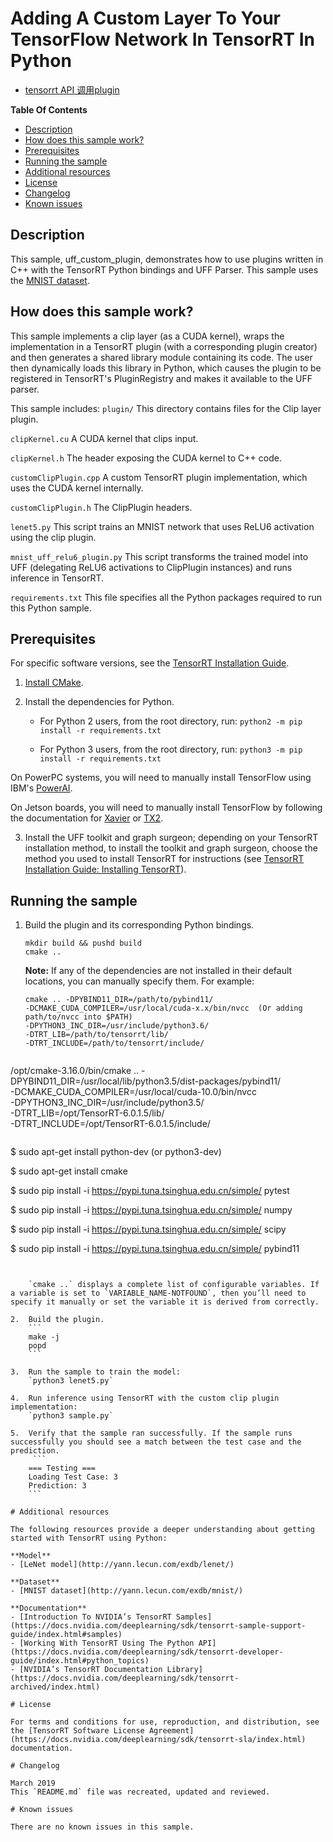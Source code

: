 # Adding A Custom Layer To Your TensorFlow Network In TensorRT In Python

- [tensorrt API 调用plugin](https://github.com/souseiki/UpsamplingPlugin)

**Table Of Contents**
- [Description](#description)
- [How does this sample work?](#how-does-this-sample-work)
- [Prerequisites](#prerequisites)
- [Running the sample](#running-the-sample)
- [Additional resources](#additional-resources)
- [License](#license)
- [Changelog](#changelog)
- [Known issues](#known-issues)

## Description

This sample, uff_custom_plugin, demonstrates how to use plugins written in C++ with the TensorRT Python bindings and UFF Parser. This sample uses the [MNIST dataset](http://yann.lecun.com/exdb/mnist/).

## How does this sample work?

This sample implements a clip layer (as a CUDA kernel), wraps the implementation in a TensorRT plugin (with a corresponding plugin creator) and then generates a shared library module containing its code. The user then dynamically loads this library in Python, which causes the plugin to be registered in TensorRT's PluginRegistry and makes it available to the UFF parser.

This sample includes:
`plugin/`
This directory contains files for the Clip layer plugin.

`clipKernel.cu`
A CUDA kernel that clips input.

`clipKernel.h`
The header exposing the CUDA kernel to C++ code.

`customClipPlugin.cpp`
A custom TensorRT plugin implementation, which uses the CUDA kernel internally.

`customClipPlugin.h`
The ClipPlugin headers.

`lenet5.py`
This script trains an MNIST network that uses ReLU6 activation using the clip plugin.

`mnist_uff_relu6_plugin.py`
This script transforms the trained model into UFF (delegating ReLU6 activations to ClipPlugin instances) and runs inference in TensorRT.

`requirements.txt`
This file specifies all the Python packages required to run this Python sample.

## Prerequisites

For specific software versions, see the [TensorRT Installation Guide](https://docs.nvidia.com/deeplearning/sdk/tensorrt-archived/index.html).

1. [Install CMake](https://cmake.org/download/).

2. Install the dependencies for Python.
	-   For Python 2 users, from the root directory, run:
	`python2 -m pip install -r requirements.txt`

	-   For Python 3 users, from the root directory, run:
	`python3 -m pip install -r requirements.txt`

On PowerPC systems, you will need to manually install TensorFlow using IBM's [PowerAI](https://www.ibm.com/support/knowledgecenter/SS5SF7_1.6.0/navigation/pai_install.htm).

On Jetson boards, you will need to manually install TensorFlow by following the documentation for [Xavier](https://docs.nvidia.com/deeplearning/dgx/install-tf-xavier/index.html) or [TX2](https://docs.nvidia.com/deeplearning/dgx/install-tf-jetsontx2/index.html).

3. Install the UFF toolkit and graph surgeon; depending on your TensorRT installation method, to install the toolkit and graph surgeon, choose the method you used to install TensorRT for instructions (see [TensorRT Installation Guide: Installing TensorRT](https://docs.nvidia.com/deeplearning/sdk/tensorrt-install-guide/index.html#installing)).

## Running the sample

1.  Build the plugin and its corresponding Python bindings.
	```
	mkdir build && pushd build
	cmake ..
	```

	**Note:** If any of the dependencies are not installed in their default locations, you can manually specify them. For example:
    ```
    cmake .. -DPYBIND11_DIR=/path/to/pybind11/
    -DCMAKE_CUDA_COMPILER=/usr/local/cuda-x.x/bin/nvcc  (Or adding path/to/nvcc into $PATH)
    -DPYTHON3_INC_DIR=/usr/include/python3.6/
    -DTRT_LIB=/path/to/tensorrt/lib/
    -DTRT_INCLUDE=/path/to/tensorrt/include/
    ```

    ```
/opt/cmake-3.16.0/bin/cmake .. -DPYBIND11_DIR=/usr/local/lib/python3.5/dist-packages/pybind11/ \
    -DCMAKE_CUDA_COMPILER=/usr/local/cuda-10.0/bin/nvcc \
    -DPYTHON3_INC_DIR=/usr/include/python3.5/ \
    -DTRT_LIB=/opt/TensorRT-6.0.1.5/lib/ \
    -DTRT_INCLUDE=/opt/TensorRT-6.0.1.5/include/
```

```
$ sudo apt-get install python-dev  (or python3-dev)

$ sudo apt-get install cmake

$ sudo pip install -i https://pypi.tuna.tsinghua.edu.cn/simple/  pytest

$ sudo pip install -i https://pypi.tuna.tsinghua.edu.cn/simple/  numpy

$ sudo pip install -i https://pypi.tuna.tsinghua.edu.cn/simple/  scipy

$ sudo pip install -i https://pypi.tuna.tsinghua.edu.cn/simple/  pybind11
```

	
	`cmake ..` displays a complete list of configurable variables. If a variable is set to `VARIABLE_NAME-NOTFOUND`, then you’ll need to specify it manually or set the variable it is derived from correctly.

2.  Build the plugin.   
	```
	make -j
	popd
	```

3.  Run the sample to train the model:
    `python3 lenet5.py`

4.  Run inference using TensorRT with the custom clip plugin implementation:
    `python3 sample.py`

5.  Verify that the sample ran successfully. If the sample runs successfully you should see a match between the test case and the prediction.
	 ```
	=== Testing ===
	Loading Test Case: 3
	Prediction: 3
	```

# Additional resources

The following resources provide a deeper understanding about getting started with TensorRT using Python:

**Model**
- [LeNet model](http://yann.lecun.com/exdb/lenet/)

**Dataset**
- [MNIST dataset](http://yann.lecun.com/exdb/mnist/)

**Documentation**
- [Introduction To NVIDIA’s TensorRT Samples](https://docs.nvidia.com/deeplearning/sdk/tensorrt-sample-support-guide/index.html#samples)
- [Working With TensorRT Using The Python API](https://docs.nvidia.com/deeplearning/sdk/tensorrt-developer-guide/index.html#python_topics)
- [NVIDIA’s TensorRT Documentation Library](https://docs.nvidia.com/deeplearning/sdk/tensorrt-archived/index.html)

# License

For terms and conditions for use, reproduction, and distribution, see the [TensorRT Software License Agreement](https://docs.nvidia.com/deeplearning/sdk/tensorrt-sla/index.html) documentation.

# Changelog

March 2019
This `README.md` file was recreated, updated and reviewed.

# Known issues

There are no known issues in this sample.
